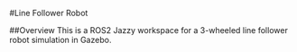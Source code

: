 #Line Follower Robot

##Overview
This is a ROS2 Jazzy workspace for a 3-wheeled line follower robot simulation in Gazebo.
